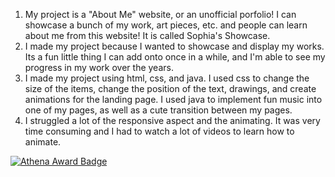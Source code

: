 1. My project is a "About Me" website, or an unofficial porfolio! I can showcase a bunch of my work, art pieces, etc. and people can learn about me from this website! It is called Sophia's Showcase.
2. I made my project because I wanted to showcase and display my works. Its a fun little thing I can add onto once in a while, and I'm able to see my progress in my work over the years.
3. I made my project using html, css, and java. I used css to change the size of the items, change the position of the text, drawings, and create animations for the landing page. I used java to implement fun music into one of my pages, as well as a cute transition between my pages.
4. I struggled a lot of the responsive aspect and the animating. It was very time consuming and I had to watch a lot of videos to learn how to animate.

[![Athena Award Badge](https://img.shields.io/endpoint?url=https%3A%2F%2Faward.athena.hackclub.com%2Fapi%2Fbadge)](https://award.athena.hackclub.com?utm_source=readme)